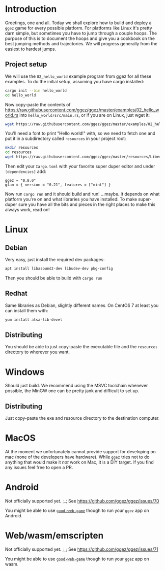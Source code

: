 # Introduction

Greetings, one and all.  Today we shall explore how to build and
deploy a `ggez` game for every possible platform.  For platforms like
Linux it's pretty darn simple, but sometimes you have to jump through a
couple hoops.  The purpose of this is to document the hoops and give you
a cookbook on the best jumping methods and trajectories.  We will
progress generally from the easiest to hardest jumps.

## Project setup

We will use the `02_hello_world` example program from ggez for all these
examples.  To do the initial setup, assuming you have cargo installed:

```sh
cargo init --bin hello_world
cd hello_world
```

Now copy-paste the contents of
<https://raw.githubusercontent.com/ggez/ggez/master/examples/02_hello_world.rs>
into `hello_world/src/main.rs`, or if you are on Linux, just wget it:

```sh
wget https://raw.githubusercontent.com/ggez/ggez/master/examples/02_hello_world.rs -O src/main.rs
```

You'll need a font to print "Hello world!" with, so we need to fetch one and
put it in a subdirectory called `resources` in your project root:

```sh
mkdir resources
cd resources
wget https://raw.githubusercontent.com/ggez/ggez/master/resources/LiberationMono-Regular.ttf
```

Then edit your `Cargo.toml` with your favorite super duper editor and under `[dependencies]` add:

```
ggez = "0.8.0"
glam = { version = "0.21", features = ["mint"] }
```

Now run `cargo run` and it should build
and run!  ...maybe.  It depends on what platform you're on and what
libraries you have installed.  To make super-duper sure you have all
the bits and pieces in the right places to make this always work, read
on!

# Linux

## Debian

Very easy, just install the required dev packages:

```sh
apt install libasound2-dev libudev-dev pkg-config
```

Then you should be able to build with `cargo run`

## Redhat

Same libraries as Debian, slightly different names.  On CentOS 7 at
least you can install them with:

```sh
yum install alsa-lib-devel
```

## Distributing

You should be able to just copy-paste the executable file and the `resources` directory to wherever you want.


# Windows

Should just build.  We recommend using the MSVC toolchain whenever possible, the MinGW one can be pretty jank and difficult to set up.

## Distributing

Just copy-paste the exe and resource directory to the destination computer.

# MacOS

At the moment we unfortunately cannot provide support for developing on
mac (none of the developers have hardware). While `ggez` tries not to do
anything that would make it *not* work on Mac, it is a DIY target. If
you find any issues feel free to open a PR.

# Android

Not officially supported yet. ;_; See https://github.com/ggez/ggez/issues/70

You might be able to use [`good-web-game`] though to run your `ggez` app on Android.

# Web/wasm/emscripten

Not officially supported yet. ;_; See https://github.com/ggez/ggez/issues/71

You might be able to use [`good-web-game`] though to run your `ggez` app on wasm.

[`good-web-game`]: https://github.com/ggez/good-web-game
